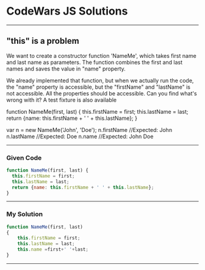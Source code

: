 # CodeWars JS Solutions

---

## "this" is a problem

We want to create a constructor function 'NameMe', which takes first name and last name as parameters. The function combines the first and last names and saves the value in "name" property.

We already implemented that function, but when we actually run the code, the "name" property is accessible, but the "firstName" and "lastName" is not accessible. All the properties should be accessible. Can you find what's wrong with it? A test fixture is also available

function NameMe(first, last) {
    this.firstName = first;
    this.lastName = last;
    return {name: this.firstName + ' ' + this.lastName};
}

var n = new NameMe('John', 'Doe');
n.firstName //Expected: John
n.lastName //Expected: Doe
n.name //Expected: John Doe

---

### Given Code


```js
function NameMe(first, last) {
  this.firstName = first;
  this.lastName = last;
  return {name: this.firstName + ' ' + this.lastName};
}
```

---

### My Solution 


```js
function NameMe(first, last) 
{
    this.firstName = first;
    this.lastName = last;
    this.name =first+' '+last;
}

```


---
